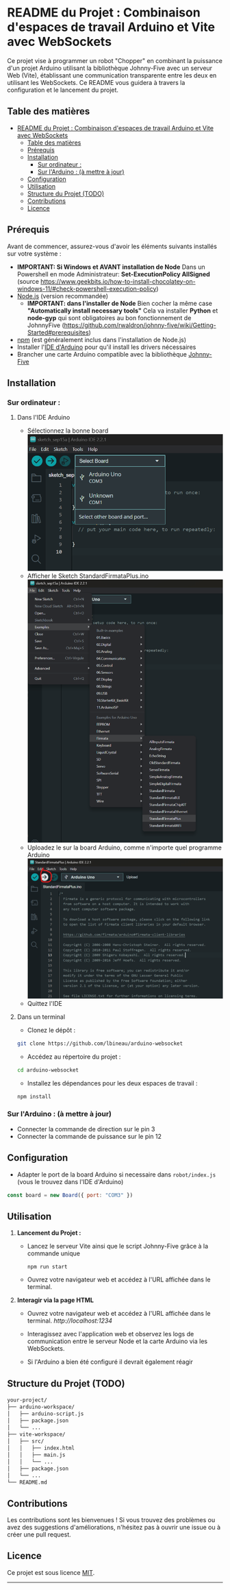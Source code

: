 # README du Projet : Combinaison d'espaces de travail Arduino et Vite avec WebSockets

Ce projet vise à programmer un robot "Chopper" en combinant la puissance d'un projet Arduino utilisant la bibliothèque Johnny-Five avec un serveur Web (Vite), établissant une communication transparente entre les deux en utilisant les WebSockets. Ce README vous guidera à travers la configuration et le lancement du projet.

## Table des matières
- [README du Projet : Combinaison d'espaces de travail Arduino et Vite avec WebSockets](#readme-du-projet--combinaison-despaces-de-travail-arduino-et-vite-avec-websockets)
  - [Table des matières](#table-des-matières)
  - [Prérequis](#prérequis)
  - [Installation](#installation)
    - [Sur ordinateur :](#sur-ordinateur-)
    - [Sur l'Arduino : (à mettre à jour)](#sur-larduino--à-mettre-à-jour)
  - [Configuration](#configuration)
  - [Utilisation](#utilisation)
  - [Structure du Projet (TODO)](#structure-du-projet-todo)
  - [Contributions](#contributions)
  - [Licence](#licence)

## Prérequis

Avant de commencer, assurez-vous d'avoir les éléments suivants installés sur votre système :

- **IMPORTANT: Si Windows et AVANT installation de Node** Dans un Powershell en mode Administrateur: **Set-ExecutionPolicy AllSigned** (source https://www.geekbits.io/how-to-install-chocolatey-on-windows-11/#check-powershell-execution-policy)
- [Node.js](https://nodejs.org/) (version recommandée)
  - **IMPORTANT: dans l'installer de Node** Bien cocher la même case **"Automatically install necessary tools"**
  Cela va installer **Python** et **node-gyp** qui sont obligatoires au bon fonctionnement de JohnnyFive (https://github.com/rwaldron/johnny-five/wiki/Getting-Started#prerequisites)
- [npm](https://www.npmjs.com/) (est généralement inclus dans l'installation de Node.js)
- Installer l'[IDE d'Arduino](https://www.arduino.cc/en/software) pour qu'il install les drivers nécessaires
- Brancher une carte Arduino compatible avec la bibliothèque [Johnny-Five](http://johnny-five.io/)

## Installation

### Sur ordinateur :
1. Dans l'IDE Arduino
   - Sélectionnez la bonne board
   ![](README-assets/arduino-port.png)
   - Afficher le Sketch StandardFirmataPlus.ino
   ![](README-assets/standardfirmataplus.png)
   - Uploadez le sur la board Arduino, comme n'importe quel programme Arduino
   ![](README-assets/arduino-upload.png)
   - Quittez l'IDE

2. Dans un terminal
   - Clonez le dépôt :

   ```bash
   git clone https://github.com/lbineau/arduino-websocket
   ```

   - Accédez au répertoire du projet :

   ```bash
   cd arduino-websocket
   ```

   - Installez les dépendances pour les deux espaces de travail :

   ```bash
   npm install
   ```

### Sur l'Arduino : (à mettre à jour)
  - Connecter la commande de direction sur le pin 3
  - Connecter la commande de puissance sur le pin 12


## Configuration

- Adapter le port de la board Arduino si necessaire dans `robot/index.js` (vous le trouvez dans l'IDE d'Arduino)
```js
const board = new Board({ port: "COM3" })
```

## Utilisation

1. **Lancement du Projet :**

   - Lancez le serveur Vite ainsi que le script Johnny-Five grâce à la commande unique

     ```
     npm run start
     ```

   - Ouvrez votre navigateur web et accédez à l'URL affichée dans le terminal.


2. **Interagir via la page HTML**
   - Ouvrez votre navigateur web et accédez à l'URL affichée dans le terminal. 
   *http://localhost:1234*

   - Interagissez avec l'application web et observez les logs de communication entre le serveur Node et la carte Arduino via les WebSockets.
   - Si l'Arduino a bien été configuré il devrait également réagir

## Structure du Projet (TODO)

```
your-project/
├── arduino-workspace/
│   ├── arduino-script.js
│   ├── package.json
│   └── ...
├── vite-workspace/
│   ├── src/
│   │   ├── index.html
│   │   ├── main.js
│   │   └── ...
│   ├── package.json
│   └── ...
└── README.md
```

## Contributions

Les contributions sont les bienvenues ! Si vous trouvez des problèmes ou avez des suggestions d'améliorations, n'hésitez pas à ouvrir une issue ou à créer une pull request.

## Licence

Ce projet est sous licence [MIT](LICENSE).

---